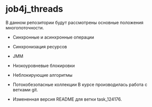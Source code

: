 # job4j_threads
В данном репозитории будут рассмотрены основные положения многопоточности.
- Синхронные и асинхронные операции
- Синхронизация ресурсов
- JMM
- Низкоуровневые блокировки
- Неблокирующие алгоритмы
- Потокобезопасные коллекции
  В курсе производилась работа с ветками git.




- Измененная версия README для ветки task_124176.